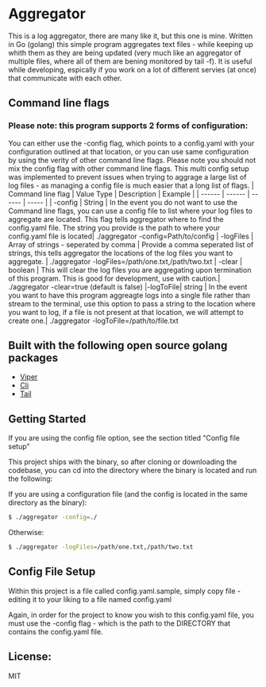 # Aggregator

This is a log aggregator, there are many like it, but this one is mine. Written in Go (golang) this simple program aggregates text files - while keeping up whith them as they are being updated (very much like an aggregator of multiple files, where all of them are bening monitored by tail -f). It is useful while developing, espically if you work on a lot of different servies (at once) that communicate with each other. 

## Command line flags
### Please note: this program supports 2 forms of configuration:
You can either use the -config flag, which points to a config.yaml with your configuration outlined at that location, or you can use same configuration by using the verity of other command line flags. Please note you should not mix the config flag with other command line flags. This multi config setup was implemented to prevent issues when trying to aggrage a large list of log files - as managing a config file is much easier that a long list of flags. 
| Command line flag | Value Type | Description | Example |
| ------ | ------ | ------ | ----- |
| -config | String | In the event you do not want to use the Command line flags, you can use a config file to list where your log files to aggregate are located. This flag tells aggregator where to find the config.yaml file. The string you provide is the path to where your config.yaml file is located| ./aggregator -config=Path/to/config
| -logFiles | Array of strings - seperated by comma | Provide a comma seperated list of strings, this tells aggregator the locations of the log files you want to aggregate. | ./aggregator -logFiles=/path/one.txt,/path/two.txt
| -clear | boolean | This will clear the log files you are aggregating upon termination of this program. This is good for development, use with caution.| ./aggregator -clear=true (default is false)
|-logToFile| string | In the event you want to have this program aggreagte logs into a single file rather than stream to the terminal, use this option to pass a string to the location where you want to log, if a file is not present at that location, we will attempt to create one.| ./aggregator -logToFile=/path/to/file.txt

## Built with the following open source golang packages

* [Viper](https://github.com/spf13/viper) 
* [Cli](https://github.com/urfave/cli) 
* [Tail](https://github.com/hpcloud/tail) 

## Getting Started
If you are using the config file option, see the section titled "Config file setup" 

This project ships with the binary, so after cloning or downloading the codebase, you can cd into the directory where the binary is located and run the following:

If you are using a configuration file (and the config is located in the same directory as the binary):

```sh
$ ./aggregator -config=./
```

Otherwise:
```sh
$ ./aggregator -logFiles=/path/one.txt,/path/two.txt
```

## Config File Setup
Within this project is a file called config.yaml.sample, simply copy file - editing it to your liking to a file named config.yaml

Again, in order for the project to know you wish to this config.yaml file, you must use the -config flag - which is the path to the DIRECTORY that contains the config.yaml file. 

## License:
MIT